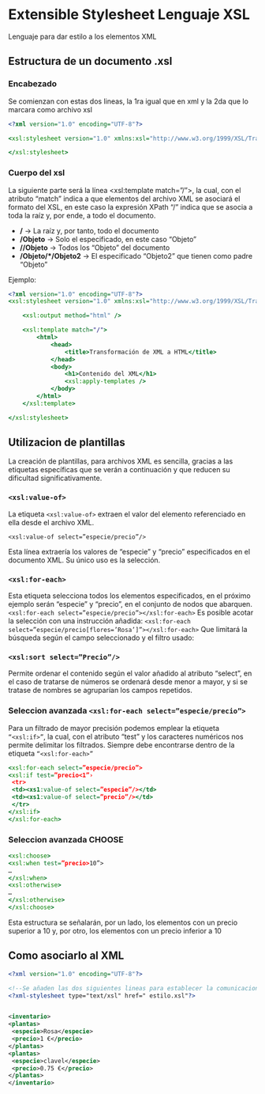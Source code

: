 # Extensible Stylesheet Lenguaje XSL

Lenguaje para dar estilo a los elementos XML

## Estructura de un documento .xsl

### Encabezado

Se comienzan con estas dos lineas, la 1ra igual que en xml y la 2da que lo marcara como archivo xsl

```xsl
<?xml version="1.0" encoding="UTF-8"?>

<xsl:stylesheet version="1.0" xmlns:xsl="http://www.w3.org/1999/XSL/Transform">

</xsl:stylesheet>
```

### Cuerpo del xsl

La siguiente parte será la línea <xsl:template match=”/”>, la cual, con el atributo “match” indica a que elementos del archivo XML se asociará el formato del XSL, en este caso la expresión XPath “/” indica que se asocia a toda la raíz y, por ende, a todo el documento.

- **/**                  ->         La raíz y, por tanto, todo el documento
- **/Objeto**            ->         Solo el especificado, en este caso “Objeto”
- **//Objeto**           ->         Todos los “Objeto” del documento
- **/Objeto/*/Objeto2**  ->         El especificado “Objeto2” que tienen como padre “Objeto”

Ejemplo:

```xsl
<?xml version="1.0" encoding="UTF-8"?>
<xsl:stylesheet version="1.0" xmlns:xsl="http://www.w3.org/1999/XSL/Transform">

    <xsl:output method="html" />

    <xsl:template match="/">
        <html>
            <head>
                <title>Transformación de XML a HTML</title>
            </head>
            <body>
                <h1>Contenido del XML</h1>
                <xsl:apply-templates />
            </body>
        </html>
    </xsl:template>

</xsl:stylesheet>
```

## Utilizacion de plantillas

La creación de plantillas, para archivos XML es sencilla, gracias a las etiquetas específicas que se verán a continuación y que reducen su dificultad significativamente.

### ``<xsl:value-of>``

La etiqueta ``<xsl:value-of>`` extraen el valor del elemento referenciado en ella desde el archivo XML.

``<xsl:value-of select=”especie/precio”/>``

Esta línea extraería los valores de “especie” y “precio” especificados en el documento XML. Su único uso es la selección.

### ``<xsl:for-each>``

Esta etiqueta selecciona todos los elementos especificados, en el próximo ejemplo serán “especie” y “precio”, en el conjunto de nodos que abarquen.
``<xsl:for-each select=”especie/precio”></xsl:for-each>``
Es posible acotar la selección con una instrucción añadida:
``<xsl:for-each select=”especie/precio[flores=’Rosa’]”></xsl:for-each>``
Que limitará la búsqueda según el campo seleccionado y el filtro usado:

### ``<xsl:sort select=”Precio”/>``

Permite ordenar el contenido según el valor añadido al atributo “select”, en el caso de tratarse de números se ordenará desde menor a mayor, y si se tratase de nombres se agruparían los campos repetidos.

### Seleccion avanzada ``<xsl:for-each select=”especie/precio”>``

Para un filtrado de mayor precisión podemos emplear la etiqueta ``“<xsl:if>”``, la cual, con el atributo “test” y los caracteres numéricos nos permite delimitar los filtrados. Siempre debe encontrarse dentro de la etiqueta ``“<xsl:for-each>”``

```xsl
<xsl:for-each select=”especie/precio”>
<xsl:if test=”precio<1”›
 <tr>
 <td><xs1:value-of select=”especie”/></td>
 <td><xs1:value-of select=”precio”/></td>
 </tr>
</xsl:if>
</xsl:for-each>
```

### Seleccion avanzada CHOOSE

```xsl
<xsl:choose>
<xsl:when test=”precio>10”>
…
</xsl:when>
<xsl:otherwise>
…
</xsl:otherwise>
</xsl:choose>
```

Esta estructura se señalarán, por un lado, los elementos con un precio superior a 10 y, por otro, los elementos con un precio inferior a 10

## Como asociarlo al XML

```xml
<?xml version="1.0" encoding="UTF-8"?>

<!--Se añaden las dos siguientes lineas para establecer la comunicacion-->
<?xml-stylesheet type="text/xsl" href=" estilo.xsl"?>


<inventario>
<plantas>
 <especie>Rosa</especie>
 <precio>1 €</precio>
</plantas>
<plantas>
 <especie>clavel</especie>
 <precio>0.75 €</precio>
</plantas>
</inventario>
```
